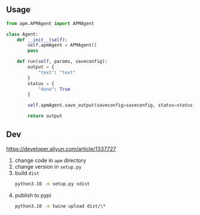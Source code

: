 ## Usage

```python
from apm.APMAgent import APMAgent

class Agent:
    def __init__(self):
        self.apmAgent = APMAgent()
        pass

    def run(self, params, saveconfig):
        output = {
            "text": "text"
        }
        status = {
            "done": True
        }

        self.apmAgent.save_output(saveconfig=saveconfig, status=status, output=output) # save output

        return output
```

## Dev

https://developer.aliyun.com/article/1337727

1. change code in `apm` directory
2. change version in `setup.py`
3. build `dist`
   ```sh
   python3.10 -m setup.py sdist
   ```
4. publish to pypi
   ```sh
   python3.10 -m twine upload dist/\*
   ```
